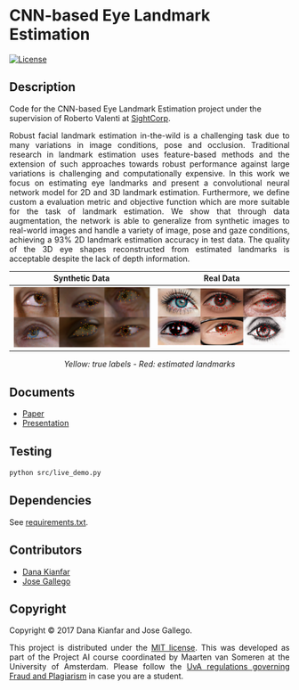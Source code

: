 # CNN-based Eye Landmark Estimation

[![License](http://img.shields.io/:license-mit-blue.svg)](LICENSE)

## Description

Code for the CNN-based Eye Landmark Estimation project under the supervision of Roberto Valenti at [SightCorp](http://sightcorp.com).


<p align="justify">
  Robust facial landmark estimation in-the-wild is a challenging task due to many variations in image conditions, pose and occlusion. Traditional research in landmark estimation uses feature-based methods and the extension of such approaches towards robust performance against large variations is challenging and computationally expensive. In this work we focus on estimating eye landmarks and present a convolutional neural network model for 2D and 3D landmark estimation. Furthermore, we define custom a evaluation metric and objective function which are more suitable for the task of landmark estimation. We show that through data augmentation, the network is able to generalize from synthetic images to real-world images and handle a variety of image, pose and gaze conditions, achieving a 93% 2D landmark estimation accuracy in test data. The quality of the 3D eye shapes reconstructed from estimated landmarks is acceptable despite the lack of depth information.
</p>


Synthetic Data             |  Real Data
:-------------------------:|:-------------------------:
<img src="img/synth_results.png" width="400" />  |  <img src="img/real_results.png" width="400" />

<p align="center"> 
  <i> Yellow: true labels - Red: estimated landmarks </i>
</p>


## Documents
- [Paper](documents/report.pdf)
- [Presentation](documents/presentation.pdf)

## Testing
```bash
python src/live_demo.py
```
## Dependencies

See [requirements.txt](./requirements.txt).

## Contributors

- [Dana Kianfar](https://github.com/danakianfar)
- [Jose Gallego](https://github.com/jgalle29)

## Copyright

Copyright © 2017 Dana Kianfar and Jose Gallego.

<p align="justify">
This project is distributed under the <a href="LICENSE">MIT license</a>. This was developed as part of the Project AI course coordinated by Maarten van Someren at the University of Amsterdam. Please follow the <a href="http://student.uva.nl/en/az/content/plagiarism-and-fraud/plagiarism-and-fraud.html">UvA regulations governing Fraud and Plagiarism</a> in case you are a student.
</p>

